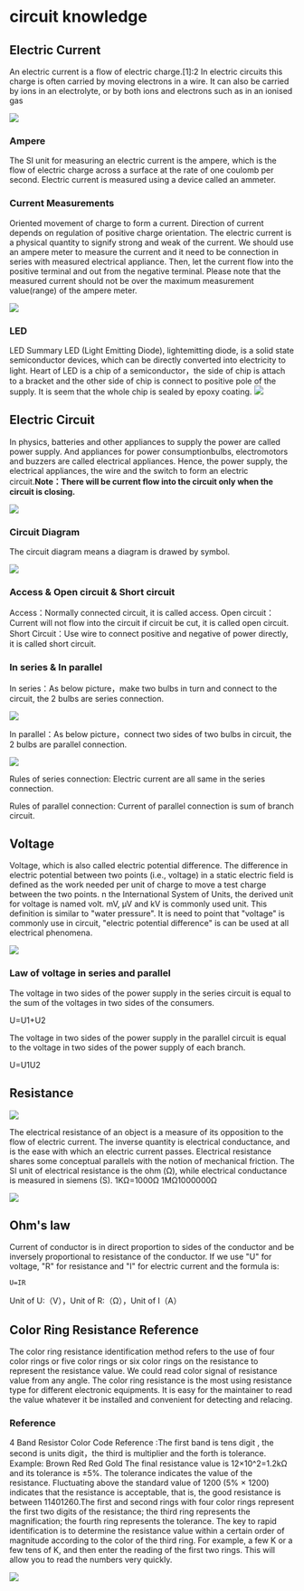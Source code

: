 ﻿# circuit knowledge 

## Electric Current

An electric current is a flow of electric charge.[1]:2 In electric circuits this charge is often carried by moving electrons in a wire. It can also be carried by ions in an electrolyte, or by both ions and electrons such as in an ionised gas

![](https://wiki-media-ef.oss-cn-hongkong.aliyuncs.com//images/GnEGYeW.png)

### Ampere
The SI unit for measuring an electric current is the ampere, which is the flow of electric charge across a surface at the rate of one coulomb per second. Electric current is measured using a device called an ammeter.

### Current Measurements
Oriented movement of charge to form a current. Direction of current depends on regulation of positive charge orientation. The electric current is a physical quantity to signify strong and weak of the current. We should use an ampere meter to measure the current and it need to be connection in series with measured electrical appliance. Then, let the current flow into the positive terminal and out from the negative terminal. Please note that the measured current should not be over the maximum measurement value(range) of the ampere meter. 

![](https://wiki-media-ef.oss-cn-hongkong.aliyuncs.com//images/rCXsAAs.png)

### LED
 LED Summary LED (Light Emitting Diode), lightemitting diode, is a solid state semiconductor devices, which can be directly converted into electricity to light. Heart of LED is a chip of a semiconductor，the side of chip is attach to a bracket and the other side of chip is connect to positive pole of the supply. It is seem that the whole chip is sealed by epoxy coating.
![](https://wiki-media-ef.oss-cn-hongkong.aliyuncs.com//images/oXFNxWD.jpg)


## Electric Circuit

In physics, batteries and other appliances to supply the power are called power supply. And appliances for power consumptionbulbs, electromotors and buzzers are called electrical appliances. Hence, the power supply, the electrical appliances, the wire and the switch to form an electric circuit.**Note：There will be current flow into the circuit only when the circuit is closing.**

![](https://wiki-media-ef.oss-cn-hongkong.aliyuncs.com//images/3IRy0cN.jpg)

###  Circuit Diagram
The circuit diagram means a diagram is drawed by symbol.

![](https://wiki-media-ef.oss-cn-hongkong.aliyuncs.com//images/z6ME0Lg.png)


### Access & Open circuit & Short circuit

 Access：Normally connected circuit, it is called access.
 Open circuit： Current will not flow into the circuit if circuit be cut, it is called open circuit.
 Short Circuit：Use wire to connect positive and negative of power directly, it is called short circuit.

### In series & In parallel 

 In series：As below picture，make two bulbs in turn and connect to the circuit, the 2 bulbs are series connection.

![](https://wiki-media-ef.oss-cn-hongkong.aliyuncs.com//images/qwOV7Bb.png)

 In parallel：As below picture，connect two sides of two bulbs in circuit, the 2 bulbs are parallel connection.

![](https://wiki-media-ef.oss-cn-hongkong.aliyuncs.com//images/iPbUNsB.png)

 Rules of series connection: Electric current are all same in the series connection.

 Rules of parallel connection: Current of parallel connection is sum of branch circuit.

## Voltage ##

 Voltage, which is also called electric potential difference. The difference in electric potential between two points (i.e., voltage) in a static electric field is defined as the work needed per unit of charge to move a test charge between the two points. n the International System of Units, the derived unit for voltage is named volt. mV, μV and kV is commonly used unit. This definition is similar to "water pressure". It is need to point that "voltage" is commonly use in circuit, "electric potential difference" is can be used at all electrical phenomena.

![](https://wiki-media-ef.oss-cn-hongkong.aliyuncs.com//images/FnMr1SR.jpg)

### Law of voltage in series and parallel

 The voltage in two sides of the power supply in the series circuit is equal to the sum of the voltages in two sides of the consumers. 

  U=U1+U2


 The voltage in two sides of the power supply in the parallel circuit is equal to the voltage in two sides of the power supply of each branch.

  U=U1U2

## Resistance ##

![](https://wiki-media-ef.oss-cn-hongkong.aliyuncs.com//images/ThrRoWa.png)

 The electrical resistance of an object is a measure of its opposition to the flow of electric current. The inverse quantity is electrical conductance, and is the ease with which an electric current passes. Electrical resistance shares some conceptual parallels with the notion of mechanical friction. The SI unit of electrical resistance is the ohm (Ω), while electrical conductance is measured in siemens (S).
1KΩ=1000Ω
1MΩ1000000Ω

![](https://wiki-media-ef.oss-cn-hongkong.aliyuncs.com//images/gcKRcXy.jpg)

## Ohm's law ##

Current of conductor is in direct proportion to sides of the conductor and  be inversely proportional to resistance of the conductor. If we use "U" for voltage, "R" for resistance and "I" for electric current and the formula is:

    U=IR

Unit of U:（V），Unit of R:（Ω），Unit of I（A）


## Color Ring Resistance Reference ##

The color ring resistance identification method refers to the use of four color rings or five color rings or six color rings on the resistance to represent the resistance value. We could read color signal of resistance value from any angle.
The color ring resistance is the most using resistance type for different electronic equipments. It is easy for the maintainer to read the value whatever it be installed and convenient for detecting and relacing.

### Reference ###
 4 Band Resistor Color Code Reference :The first band is tens digit , the second is units digit，the third is multiplier and the forth is tolerance.
 Example:
 Brown Red Red Gold
 The final resistance value is 12×10^2=1.2kΩ and its tolerance is ±5%.
 The tolerance indicates the value of the resistance. Fluctuating above the standard value of 1200 (5% × 1200) indicates that the resistance is acceptable, that is, the good resistance is between 11401260.The first and second rings with four color rings represent the first two digits of the resistance; the third ring represents the magnification; the fourth ring represents the tolerance. The key to rapid identification is to determine the resistance value within a certain order of magnitude according to the color of the third ring. For example, a few K or a few tens of K, and then enter the reading of the first two rings. This will allow you to read the numbers very quickly.


![](https://wiki-media-ef.oss-cn-hongkong.aliyuncs.com//images/7w0O33h.png)

